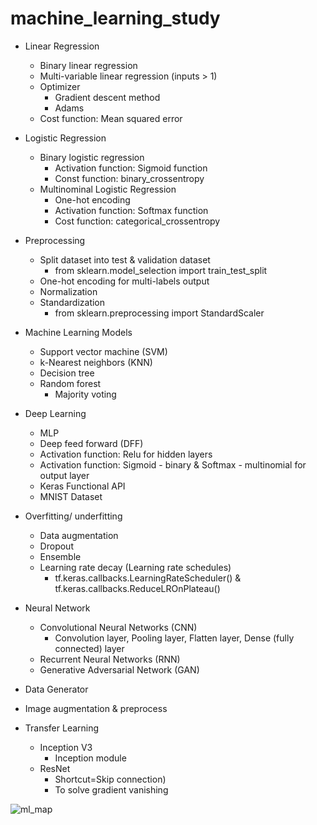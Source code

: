# machine_learning_study

- Linear Regression
    - Binary linear regression
    - Multi-variable linear regression (inputs > 1)
    - Optimizer 
       - Gradient descent method
       - Adams
    - Cost function: Mean squared error
      
- Logistic Regression
    - Binary logistic regression
        - Activation function: Sigmoid function
        - Const function: binary_crossentropy
    - Multinominal Logistic Regression
        - One-hot encoding
        - Activation function: Softmax function
        - Cost function: categorical_crossentropy
  
- Preprocessing
    -  Split dataset into test & validation dataset
        - from sklearn.model_selection import train_test_split
    -  One-hot encoding for multi-labels output
    -  Normalization
    -  Standardization
        - from sklearn.preprocessing import StandardScaler

- Machine Learning Models
    -  Support vector machine (SVM)
    -  k-Nearest neighbors (KNN)
    -  Decision tree
    -  Random forest
        - Majority voting

- Deep Learning
    - MLP
    - Deep feed forward (DFF)
    - Activation function: Relu for hidden layers
    - Activation function: Sigmoid - binary & Softmax - multinomial for output layer
    - Keras Functional API
    - MNIST Dataset

- Overfitting/ underfitting
    - Data augmentation
    - Dropout
    - Ensemble
    - Learning rate decay (Learning rate schedules)
        - tf.keras.callbacks.LearningRateScheduler() & tf.keras.callbacks.ReduceLROnPlateau()

-  Neural Network
      - Convolutional Neural Networks (CNN)
        - Convolution layer, Pooling layer, Flatten layer, Dense (fully connected) layer
      - Recurrent Neural Networks (RNN)
      - Generative Adversarial Network (GAN)
- Data Generator
- Image augmentation & preprocess

-  Transfer Learning
      - Inception V3
        - Inception module
      - ResNet
        - Shortcut=Skip connection)
        - To solve gradient vanishing

![ml_map](https://github.com/rlaqhalx/machine_learning_study/assets/77920302/861a6501-31dd-4b37-9ff6-225a12db32be)

